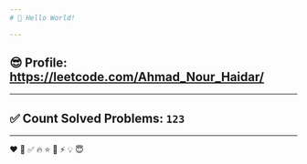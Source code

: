 ```yaml
---
# 👋 Hello World!

---
```

## 😎 Profile: https://leetcode.com/Ahmad_Nour_Haidar/

---
## ✅ Count Solved Problems: ```123```

---
❤
👋
‍✅
🔥
⭐
🌟
⚡
💡
😇
